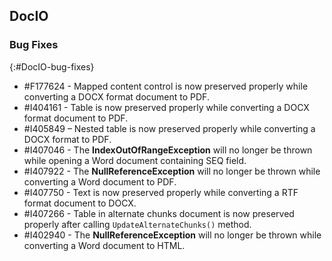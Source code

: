 ## DocIO

### Bug Fixes
{:#DocIO-bug-fixes}

* \#F177624 - Mapped content control is now preserved properly while converting a DOCX format document to PDF.
* \#I404161 - Table is now preserved properly while converting a DOCX format document to PDF.
* \#I405849 – Nested table is now preserved properly while converting a DOCX format to PDF.
* \#I407046 - The **IndexOutOfRangeException** will no longer be thrown while opening a Word document containing SEQ field.
* \#I407922 - The **NullReferenceException** will no longer be thrown while converting a Word document to PDF.
* \#I407750 - Text is now preserved properly while converting a RTF format document to DOCX.
* \#I407266 - Table in alternate chunks document is now preserved properly after calling `UpdateAlternateChunks()` method.
* \#I402940 - The **NullReferenceException** will no longer be thrown while converting a Word document to HTML.